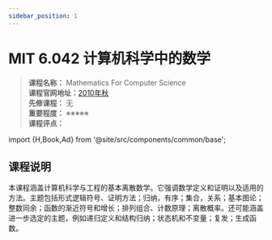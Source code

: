 ```yaml
---
sidebar_position: 1
---
```


# MIT 6.042 计算机科学中的数学
>**课程名称：** Mathematics For Computer Science    
**课程官网地址：**[2010年秋](https://ocw.mit.edu/courses/6-042j-mathematics-for-computer-science-fall-2010/)  
**先修课程：** 无  
**重要程度：** ※※※※※  
**课程评点：** 

import {H,Book,Ad} from '@site/src/components/common/base';



## 课程说明
本课程涵盖计算机科学与工程的基本离散数学。它强调数学定义和证明以及适用的方法。主题包括形式逻辑符号、证明方法；归纳，有序；集合，关系；基本图论；整数同余；函数的渐近符号和增长；排列组合、计数原理；离散概率。还可能涵盖进一步选定的主题，例如递归定义和结构归纳；状态机和不变量；复发；生成函数。


<Comment></Comment>

